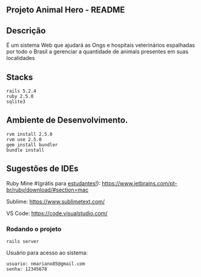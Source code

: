 ## Projeto Animal Hero - README
## Descrição
<p>
  É um sistema Web que ajudará as Ongs e hospitais veterinários espalhadas por todo o Brasil a gerenciar a quantidade de animais presentes em suas localidades
</p>

## Stacks
    rails 5.2.4
    ruby 2.5.0
    sqlite3

## Ambiente de Desenvolvimento.
    rvm install 2.5.0   
    rvm use 2.5.0
    gem install bundler
    bundle install 
    
## Sugestões de IDEs

Ruby Mine #(grátis para [estudantes!](https://www.jetbrains.com/community/education/#students)):
https://www.jetbrains.com/pt-br/ruby/download/#section=mac

Sublime:
https://www.sublimetext.com/  

VS Code:
https://code.visualstudio.com/

### Rodando o projeto
    rails server
    
Usuário para acesso ao sistema:

    usuario: nmariano85@gmail.com
    senha: 12345678
